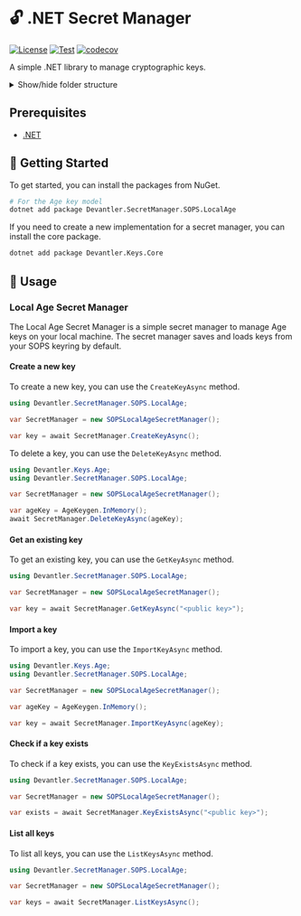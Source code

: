 # 🔓 .NET Secret Manager

[![License](https://img.shields.io/badge/License-Apache_2.0-blue.svg)](https://opensource.org/licenses/Apache-2.0)
[![Test](https://github.com/devantler-tech/dotnet-secret-manager/actions/workflows/test.yaml/badge.svg)](https://github.com/devantler-tech/dotnet-secret-manager/actions/workflows/test.yaml)
[![codecov](https://codecov.io/gh/devantler-tech/dotnet-secret-manager/graph/badge.svg?token=RhQPb4fE7z)](https://codecov.io/gh/devantler-tech/dotnet-secret-manager)

A simple .NET library to manage cryptographic keys.

<details>
  <summary>Show/hide folder structure</summary>

<!-- readme-tree start -->
```
.
├── .github
│   └── workflows
├── Devantler.SecretManager.Core
├── Devantler.SecretManager.SOPS.LocalAge
│   ├── Models
│   └── Utils
└── Devantler.SecretManager.SOPS.LocalAge.Tests
    ├── SOPSLocalAgeSecretManagerTests
    └── Utils
        └── SOPSConfigHelperTests

11 directories
```
<!-- readme-tree end -->

</details>

## Prerequisites

- [.NET](https://dotnet.microsoft.com/en-us/)

## 🚀 Getting Started

To get started, you can install the packages from NuGet.

```bash
# For the Age key model
dotnet add package Devantler.SecretManager.SOPS.LocalAge
```

If you need to create a new implementation for a secret manager, you can install the core package.

```bash
dotnet add package Devantler.Keys.Core
```

## 📝 Usage

### Local Age Secret Manager

The Local Age Secret Manager is a simple secret manager to manage Age keys on your local machine. The secret manager saves and loads keys from your SOPS keyring by default.

#### Create a new key

To create a new key, you can use the `CreateKeyAsync` method.

```csharp
using Devantler.SecretManager.SOPS.LocalAge;

var SecretManager = new SOPSLocalAgeSecretManager();

var key = await SecretManager.CreateKeyAsync();
```

To delete a key, you can use the `DeleteKeyAsync` method.

```csharp
using Devantler.Keys.Age;
using Devantler.SecretManager.SOPS.LocalAge;

var SecretManager = new SOPSLocalAgeSecretManager();

var ageKey = AgeKeygen.InMemory();
await SecretManager.DeleteKeyAsync(ageKey);
```

#### Get an existing key

To get an existing key, you can use the `GetKeyAsync` method.

```csharp
using Devantler.SecretManager.SOPS.LocalAge;

var SecretManager = new SOPSLocalAgeSecretManager();

var key = await SecretManager.GetKeyAsync("<public key>");
```

#### Import a key

To import a key, you can use the `ImportKeyAsync` method.

```csharp
using Devantler.Keys.Age;
using Devantler.SecretManager.SOPS.LocalAge;

var SecretManager = new SOPSLocalAgeSecretManager();

var ageKey = AgeKeygen.InMemory();

var key = await SecretManager.ImportKeyAsync(ageKey);
```

#### Check if a key exists

To check if a key exists, you can use the `KeyExistsAsync` method.

```csharp
using Devantler.SecretManager.SOPS.LocalAge;

var SecretManager = new SOPSLocalAgeSecretManager();

var exists = await SecretManager.KeyExistsAsync("<public key>");
```

#### List all keys

To list all keys, you can use the `ListKeysAsync` method.

```csharp
using Devantler.SecretManager.SOPS.LocalAge;

var SecretManager = new SOPSLocalAgeSecretManager();

var keys = await SecretManager.ListKeysAsync();
```
